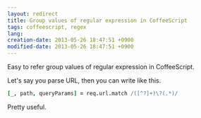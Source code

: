 ```yaml
---
layout: redirect
title: Group values of regular expression in CoffeeScript
tags: coffeescript, regex
lang: 
creation-date: 2013-05-26 18:47:51 +0900
modified-date: 2013-05-26 18:47:51 +0900
---
```

Easy to refer group values of regular expression in CoffeeScript.

Let's say you parse URL, then you can write like this.

```coffeescript
[_, path, queryParams] = req.url.match /([^?]+)\?(.*)/
```

Pretty useful.
